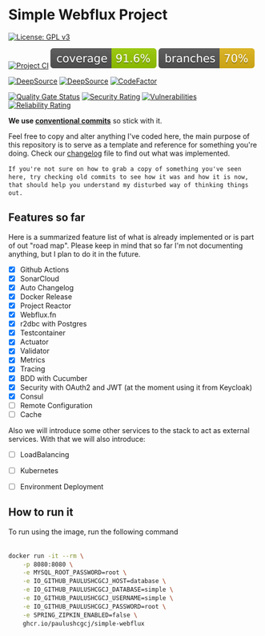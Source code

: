 # Simple Webflux Project

[![License: GPL v3](https://img.shields.io/badge/License-GPLv3-blue.svg)](https://www.gnu.org/licenses/gpl-3.0)

[![Project CI](https://github.com/paulushcgcj/simple-webflux/actions/workflows/ci.yml/badge.svg)](https://github.com/paulushcgcj/simple-webflux/actions/workflows/ci.yml) 
![Coverage](.github/badges/jacoco.svg) 
![Branches](.github/badges/branches.svg)

[![DeepSource](https://deepsource.io/gh/paulushcgcj/simple-webflux.svg/?label=active+issues&show_trend=true&token=FNRQx42bX3GBGa6s_xHQMdb7)](https://deepsource.io/gh/paulushcgcj/simple-webflux/?ref=repository-badge)
[![DeepSource](https://deepsource.io/gh/paulushcgcj/simple-webflux.svg/?label=resolved+issues&show_trend=true&token=FNRQx42bX3GBGa6s_xHQMdb7)](https://deepsource.io/gh/paulushcgcj/simple-webflux/?ref=repository-badge)
[![CodeFactor](https://www.codefactor.io/repository/github/paulushcgcj/simple-webflux/badge/main)](https://www.codefactor.io/repository/github/paulushcgcj/simple-webflux/overview/main)

[![Quality Gate Status](https://sonarcloud.io/api/project_badges/measure?project=paulushcgcj_simple-webflux&metric=alert_status)](https://sonarcloud.io/summary/new_code?id=paulushcgcj_simple-webflux)
[![Security Rating](https://sonarcloud.io/api/project_badges/measure?project=paulushcgcj_simple-webflux&metric=security_rating)](https://sonarcloud.io/summary/new_code?id=paulushcgcj_simple-webflux)
[![Vulnerabilities](https://sonarcloud.io/api/project_badges/measure?project=paulushcgcj_simple-webflux&metric=vulnerabilities)](https://sonarcloud.io/summary/new_code?id=paulushcgcj_simple-webflux)
[![Reliability Rating](https://sonarcloud.io/api/project_badges/measure?project=paulushcgcj_simple-webflux&metric=reliability_rating)](https://sonarcloud.io/summary/new_code?id=paulushcgcj_simple-webflux)

**We use [conventional commits](https://www.conventionalcommits.org/en/v1.0.0/)** so stick with it.

Feel free to copy and alter anything I've coded here, the main purpose of this repository is to serve as a template and reference for something you're doing. Check our [changelog](CHANGELOG.md) file to find out what was implemented.

    If you're not sure on how to grab a copy of something you've seen here, try checking old commits to see how it was and how it is now, that should help you understand my disturbed way of thinking things out.

## Features so far

Here is a summarized feature list of what is already implemented or is part of out "road map". Please keep in mind that so far I'm not documenting anything, but I plan to do it in the future.

- [x] Github Actions
- [x] SonarCloud
- [x] Auto Changelog
- [x] Docker Release
- [x] Project Reactor
- [x] Webflux.fn
- [x] r2dbc with Postgres
- [x] Testcontainer
- [x] Actuator
- [x] Validator
- [x] Metrics
- [x] Tracing
- [x] BDD with Cucumber
- [x] Security with OAuth2 and JWT (at the moment using it from Keycloak)
- [x] Consul
- [ ] Remote Configuration
- [ ] Cache

Also we will introduce some other services to the stack to act as external services. With that we will also introduce:

- [ ] LoadBalancing
- [ ] Kubernetes
- [ ] Environment Deployment


## How to run it

To run using the image, run the following command

```sh

docker run -it --rm \
    -p 8080:8080 \
    -e MYSQL_ROOT_PASSWORD=root \
    -e IO_GITHUB_PAULUSHCGCJ_HOST=database \
    -e IO_GITHUB_PAULUSHCGCJ_DATABASE=simple \
    -e IO_GITHUB_PAULUSHCGCJ_USERNAME=simple \
    -e IO_GITHUB_PAULUSHCGCJ_PASSWORD=root \
    -e SPRING_ZIPKIN_ENABLED=false \
    ghcr.io/paulushcgcj/simple-webflux

```